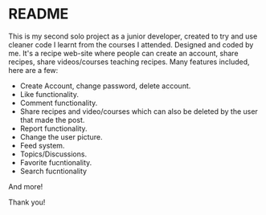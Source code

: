 # README

This is my second solo project as a junior developer, created to try and use cleaner code I learnt from the courses I attended. Designed and coded by me.
It's a recipe web-site where people can create an account, share recipes, share videos/courses teaching recipes.
Many features included, here are a few:

* Create Account, change password, delete account.
* Like functionality.
* Comment functionality.
* Share recipes and video/courses which can also be deleted by the user that made the post.
* Report functionality.
* Change the user picture.
* Feed system.
* Topics/Discussions.
* Favorite fucntionality.
* Search fucntionality

And more!

Thank you!
